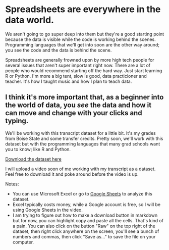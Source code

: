 # Spreadsheets are everywhere in the data world. 

We aren't going to go super deep into them but they're a good starting point because the data is visible while the code is working behind
the scenes. Programming languages that we'll get into soon are the other way around; you see the code and the data is behind the scene.

Spreadsheets are generally frowned upon by more high tech people for several issues that aren't super important right now.
There are a lot of people who would recommend starting off the hard way. Just start learning R or Python. I'm more a big tent, slow is good, data practicioner and teacher. It's how I taught music and how I plan to teach data.

## I think it's more important that, as a beginner into the world of data, you *see* the data and how it can move and change with your clicks and typing.

We'll be working with this transcript dataset for a little bit. It's my grades from Boise State and some transfer credits.
Pretty soon, we'll work with this dataset but with the programming languages that many grad schools want you to know; like R and Python.

[Download the dataset here](./transcript_dataset.csv)

I will upload a video soon of me working with my transcript as a dataset. 
Feel free to download it and poke around before the video is up.

Notes:
* You can use Microsoft Excel or go to <a href="https://docs.google.com/spreadsheets/">Google Sheets</a> to analyze this dataset.
* Excel typically costs money, while a Google account is free, so I will be using Google Sheets in the video.
* I am trying to figure out how to make a download button in markdown but for now, you can highlight copy and paste all the cells. That's
kind of a pain. You can also click on the button "Raw" on the top right of the dataset, then right click anywhere on the screen, you'll see a bunch of numbers and commas, then click "Save as..." to save the file on your computer.

